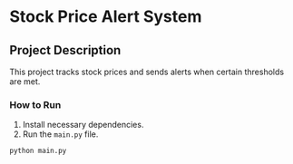 # Stock Price Alert System

## Project Description
This project tracks stock prices and sends alerts when certain thresholds are met.

### How to Run
1. Install necessary dependencies.
2. Run the `main.py` file.
```bash
python main.py
```
